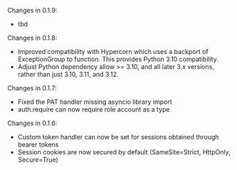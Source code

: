 Changes in 0.1.9:
 - tbd

Changes in 0.1.8:
- Improved compatibility with Hypercorn which uses a backport of ExceptionGroup
  to function. This provides Python 3.10 compatibility.
- Adjust Python dependency allow >= 3.10, and all later 3.x versions, rather than
  just 3.10, 3.11, and 3.12.

Changes in 0.1.7:
- Fixed the PAT handler missing asyncio library import
- auth.require can now require role account as a type

Changes in 0.1.6:
- Custom token handler can now be set for sessions obtained through bearer tokens
- Session cookies are now secured by default (SameSite=Strict, HttpOnly, Secure=True)
